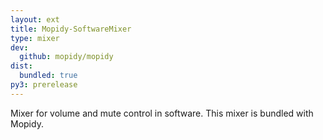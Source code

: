 ```yaml
---
layout: ext
title: Mopidy-SoftwareMixer
type: mixer
dev:
  github: mopidy/mopidy
dist:
  bundled: true
py3: prerelease
---
```


Mixer for volume and mute control in software.
This mixer is bundled with Mopidy.
